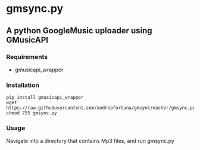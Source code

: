 # gmsync.py

## A python GoogleMusic uploader using GMusicAPI

### Requirements
* gmusicapi_wrapper

### Installation
```
pip install gmusicapi_wrapper
wget https://raw.githubusercontent.com/andreafortuna/gmsync/master/gmsync.py
chmod 755 gmsync.py
```

### Usage
Navigate into a directory that contains Mp3 files, and run gmsync.py



